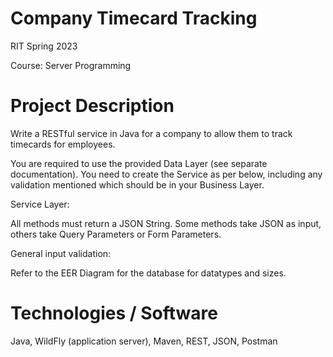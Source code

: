 # Company Timecard Tracking 

RIT Spring 2023

Course: Server Programming

# Project Description

Write a RESTful service in Java for a company to allow them to track timecards for employees.

You are required to use the provided Data Layer  (see separate documentation).  You need to create the Service as per below, including any validation mentioned which should be in your Business Layer.

Service Layer:

All methods must return a JSON String.  Some methods take JSON as input, others take Query Parameters or Form Parameters.

General input validation: 

Refer to the EER Diagram for the database for datatypes and sizes. 

# Technologies / Software

Java, WildFly (application server), Maven, REST, JSON, Postman
